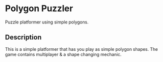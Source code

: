 # Polygon Puzzler
 Puzzle platformer using simple polygons.

## Description
This is a simple platformer that has you play as simple polygon shapes.
The game contains multiplayer & a shape changing mechanic.
